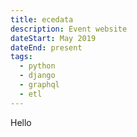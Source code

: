 ```yaml
---
title: ecedata
description: Event website
dateStart: May 2019
dateEnd: present
tags:
  - python
  - django
  - graphql
  - etl
---
```


Hello
<!--more-->

